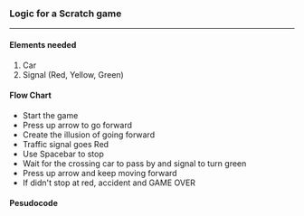 ### Logic for a Scratch game

---

#### Elements needed

1. Car
2. Signal (Red, Yellow, Green)

#### Flow Chart

- Start the game
- Press up arrow to go forward
- Create the illusion of going forward
- Traffic signal goes Red
- Use Spacebar to stop
- Wait for the crossing car to pass by and signal to turn green
- Press up arrow and keep moving forward
- If didn't stop at red, accident and GAME OVER

#### Pesudocode
